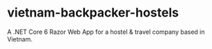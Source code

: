 # vietnam-backpacker-hostels

A .NET Core 6 Razor Web App for a hostel & travel company based in Vietnam.
